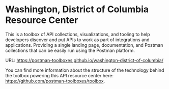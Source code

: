 # Washington, District of Columbia Resource Center
This is a toolbox of API collections, visualizations, and tooling to help developers discover and put APIs to work as part of integrations and applications. Providing a single landing page, documentation, and Postman collections that can be easily run using the Postman platform.

URL: https://postman-toolboxes.github.io/washington-district-of-columbia/

You can find more information about the structure of the technology behind the toolbox powering this API resource center here: https://github.com/postman-toolboxes/toolbox.
